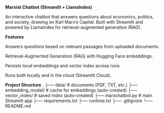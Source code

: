 **Marxist Chatbot (Streamlit + LlamaIndex)**

An interactive chatbot that answers questions about economics, politics, and society, drawing on Karl Marx’s Capital.
Built with Streamlit and powered by LlamaIndex for retrieval-augmented generation (RAG).

**Features**

Answers questions based on relevant passages from uploaded documents.

Retrieval-Augmented Generation (RAG) with Hugging Face embeddings.

Persists local embeddings and vector index across runs.

Runs both locally and in the cloud (Streamlit Cloud).

**Project Structure**
.
├── data/                 # documents (PDF, TXT, etc.)
├── embedding_model/      # cache for embeddings (auto-created)
├── vector_index/         # saved index (auto-created)
├── marxchatbot.py        # main Streamlit app
├── requirements.txt
├── runtime.txt
├── .gitignore
└── README.md
